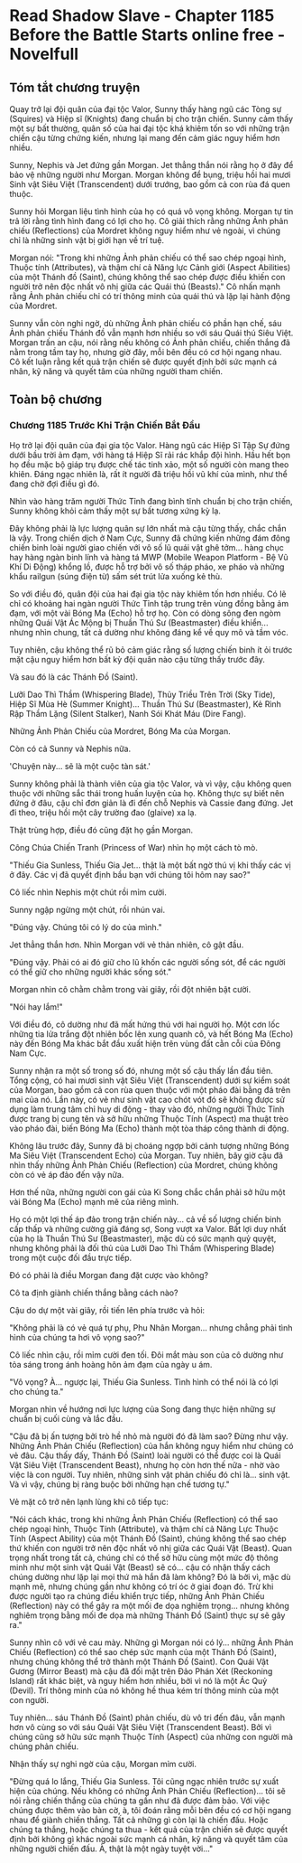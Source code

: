 # Read Shadow Slave - Chapter 1185 Before the Battle Starts online free - Novelfull

## Tóm tắt chương truyện

Quay trở lại đội quân của đại tộc Valor, Sunny thấy hàng ngũ các Tòng sự (Squires) và Hiệp sĩ (Knights) đang chuẩn bị cho trận chiến. Sunny cảm thấy một sự bất thường, quân số của hai đại tộc khá khiêm tốn so với những trận chiến cậu từng chứng kiến, nhưng lại mang đến cảm giác nguy hiểm hơn nhiều.

Sunny, Nephis và Jet đứng gần Morgan. Jet thẳng thắn nói rằng họ ở đây để bảo vệ những người như Morgan. Morgan không để bụng, triệu hồi hai mươi Sinh vật Siêu Việt (Transcendent) dưới trướng, bao gồm cả con rùa đá quen thuộc.

Sunny hỏi Morgan liệu tình hình của họ có quá vô vọng không. Morgan tự tin trả lời rằng tình hình đang có lợi cho họ. Cô giải thích rằng những Ảnh phản chiếu (Reflections) của Mordret không nguy hiểm như vẻ ngoài, vì chúng chỉ là những sinh vật bị giới hạn về trí tuệ.

Morgan nói: "Trong khi những Ảnh phản chiếu có thể sao chép ngoại hình, Thuộc tính (Attributes), và thậm chí cả Năng lực Cảnh giới (Aspect Abilities) của một Thánh đồ (Saint), chúng không thể sao chép được điều khiến con người trở nên độc nhất vô nhị giữa các Quái thú (Beasts)." Cô nhấn mạnh rằng Ảnh phản chiếu chỉ có trí thông minh của quái thú và lặp lại hành động của Mordret.

Sunny vẫn còn nghi ngờ, dù những Ảnh phản chiếu có phần hạn chế, sáu Ảnh phản chiếu Thánh đồ vẫn mạnh hơn nhiều so với sáu Quái thú Siêu Việt. Morgan trấn an cậu, nói rằng nếu không có Ảnh phản chiếu, chiến thắng đã nằm trong tầm tay họ, nhưng giờ đây, mỗi bên đều có cơ hội ngang nhau. Cô kết luận rằng kết quả trận chiến sẽ được quyết định bởi sức mạnh cá nhân, kỹ năng và quyết tâm của những người tham chiến.

## Toàn bộ chương

### Chương 1185 Trước Khi Trận Chiến Bắt Đầu

Họ trở lại đội quân của đại gia tộc Valor. Hàng ngũ các Hiệp Sĩ Tập Sự đứng dưới bầu trời ảm đạm, với hàng tá Hiệp Sĩ rải rác khắp đội hình. Hầu hết bọn họ đều mặc bộ giáp trụ được chế tác tinh xảo, một số người còn mang theo khiên. Đáng ngạc nhiên là, rất ít người đã triệu hồi vũ khí của mình, như thể đang chờ đợi điều gì đó.

Nhìn vào hàng trăm người Thức Tỉnh đang bình tĩnh chuẩn bị cho trận chiến, Sunny không khỏi cảm thấy một sự bất tương xứng kỳ lạ.

Đây không phải là lực lượng quân sự lớn nhất mà cậu từng thấy, chắc chắn là vậy. Trong chiến dịch ở Nam Cực, Sunny đã chứng kiến những đám đông chiến binh loài người giao chiến với vô số lũ quái vật ghê tởm... hàng chục hay hàng ngàn binh lính và hàng tá MWP (Mobile Weapon Platform - Bệ Vũ Khí Di Động) khổng lồ, được hỗ trợ bởi vô số tháp pháo, xe pháo và những khẩu railgun (súng điện từ) sấm sét trút lửa xuống kẻ thù.

So với điều đó, quân đội của hai đại gia tộc này khiêm tốn hơn nhiều. Có lẽ chỉ có khoảng hai ngàn người Thức Tỉnh tập trung trên vùng đồng bằng ảm đạm, với một vài Bóng Ma (Echo) hỗ trợ họ. Còn có dòng sông đen ngòm những Quái Vật Ác Mộng bị Thuần Thú Sư (Beastmaster) điều khiển... nhưng nhìn chung, tất cả dường như không đáng kể về quy mô và tầm vóc.

Tuy nhiên, cậu không thể rũ bỏ cảm giác rằng số lượng chiến binh ít ỏi trước mặt cậu nguy hiểm hơn bất kỳ đội quân nào cậu từng thấy trước đây.

Và sau đó là các Thánh Đồ (Saint).

Lưỡi Dao Thì Thầm (Whispering Blade), Thủy Triều Trên Trời (Sky Tide), Hiệp Sĩ Mùa Hè (Summer Knight)... Thuần Thú Sư (Beastmaster), Kẻ Rình Rập Thầm Lặng (Silent Stalker), Nanh Sói Khát Máu (Dire Fang).

Những Ảnh Phản Chiếu của Mordret, Bóng Ma của Morgan.

Còn có cả Sunny và Nephis nữa.

'Chuyện này... sẽ là một cuộc tàn sát.'

Sunny không phải là thành viên của gia tộc Valor, và vì vậy, cậu không quen thuộc với những sắc thái trong huấn luyện của họ. Không thực sự biết nên đứng ở đâu, cậu chỉ đơn giản là đi đến chỗ Nephis và Cassie đang đứng. Jet đi theo, triệu hồi một cây trường đao (glaive) xa lạ.

Thật trùng hợp, điều đó cũng đặt họ gần Morgan.

Công Chúa Chiến Tranh (Princess of War) nhìn họ một cách tò mò.

"Thiếu Gia Sunless, Thiếu Gia Jet... thật là một bất ngờ thú vị khi thấy các vị ở đây. Các vị đã quyết định bầu bạn với chúng tôi hôm nay sao?"

Cô liếc nhìn Nephis một chút rồi mỉm cười.

Sunny ngập ngừng một chút, rồi nhún vai.

"Đúng vậy. Chúng tôi có lý do của mình."

Jet thẳng thắn hơn. Nhìn Morgan với vẻ thản nhiên, cô gật đầu.

"Đúng vậy. Phải có ai đó giữ cho lũ khốn các người sống sót, để các người có thể giữ cho những người khác sống sót."

Morgan nhìn cô chằm chằm trong vài giây, rồi đột nhiên bật cười.

"Nói hay lắm!"

Với điều đó, cô dường như đã mất hứng thú với hai người họ. Một cơn lốc những tia lửa trắng đột nhiên bốc lên xung quanh cô, và hết Bóng Ma (Echo) này đến Bóng Ma khác bắt đầu xuất hiện trên vùng đất cằn cỗi của Đông Nam Cực.

Sunny nhận ra một số trong số đó, nhưng một số cậu thấy lần đầu tiên. Tổng cộng, có hai mươi sinh vật Siêu Việt (Transcendent) dưới sự kiểm soát của Morgan, bao gồm cả con rùa quen thuộc với một pháo đài bằng đá trên mai của nó. Lần này, có vẻ như sinh vật cao chót vót đó sẽ không được sử dụng làm trung tâm chỉ huy di động - thay vào đó, những người Thức Tỉnh được trang bị cung tên và sở hữu những Thuộc Tính (Aspect) ma thuật trèo vào pháo đài, biến Bóng Ma (Echo) thành một tòa tháp công thành di động.

Không lâu trước đây, Sunny đã bị choáng ngợp bởi cảnh tượng những Bóng Ma Siêu Việt (Transcendent Echo) của Morgan. Tuy nhiên, bây giờ cậu đã nhìn thấy những Ảnh Phản Chiếu (Reflection) của Mordret, chúng không còn có vẻ áp đảo đến vậy nữa.

Hơn thế nữa, những người con gái của Ki Song chắc chắn phải sở hữu một vài Bóng Ma (Echo) mạnh mẽ của riêng mình.

Họ có một lợi thế áp đảo trong trận chiến này... cả về số lượng chiến binh cấp thấp và những cường giả đáng sợ, Song vượt xa Valor. Bất lợi duy nhất của họ là Thuần Thú Sư (Beastmaster), mặc dù có sức mạnh quỷ quyệt, nhưng không phải là đối thủ của Lưỡi Dao Thì Thầm (Whispering Blade) trong một cuộc đối đầu trực tiếp.

Đó có phải là điều Morgan đang đặt cược vào không?

Cô ta định giành chiến thắng bằng cách nào?

Cậu do dự một vài giây, rồi tiến lên phía trước và hỏi:

"Không phải là có vẻ quá tự phụ, Phu Nhân Morgan... nhưng chẳng phải tình hình của chúng ta hơi vô vọng sao?"

Cô liếc nhìn cậu, rồi mỉm cười đen tối. Đôi mắt màu son của cô dường như tỏa sáng trong ánh hoàng hôn ảm đạm của ngày u ám.

"Vô vọng? À... ngược lại, Thiếu Gia Sunless. Tình hình có thể nói là có lợi cho chúng ta."

Morgan nhìn về hướng nơi lực lượng của Song đang thực hiện những sự chuẩn bị cuối cùng và lắc đầu.

"Cậu đã bị ấn tượng bởi trò hề nhỏ mà người đó đã làm sao? Đừng như vậy. Những Ảnh Phản Chiếu (Reflection) của hắn không nguy hiểm như chúng có vẻ đâu. Cậu thấy đấy, Thánh Đồ (Saint) loài người có thể được coi là Quái Vật Siêu Việt (Transcendent Beast), nhưng họ còn hơn thế nữa - nhờ vào việc là con người. Tuy nhiên, những sinh vật phản chiếu đó chỉ là... sinh vật. Và vì vậy, chúng bị ràng buộc bởi những hạn chế tương tự."

Vẻ mặt cô trở nên lạnh lùng khi cô tiếp tục:

"Nói cách khác, trong khi những Ảnh Phản Chiếu (Reflection) có thể sao chép ngoại hình, Thuộc Tính (Attribute), và thậm chí cả Năng Lực Thuộc Tính (Aspect Ability) của một Thánh Đồ (Saint), chúng không thể sao chép thứ khiến con người trở nên độc nhất vô nhị giữa các Quái Vật (Beast). Quan trọng nhất trong tất cả, chúng chỉ có thể sở hữu cùng một mức độ thông minh như một sinh vật Quái Vật (Beast) sẽ có... cậu có nhận thấy cách chúng dường như lặp lại mọi thứ mà hắn đã làm không? Đó là bởi vì, mặc dù mạnh mẽ, nhưng chúng gần như không có trí óc ở giai đoạn đó. Trừ khi được người tạo ra chúng điều khiển trực tiếp, những Ảnh Phản Chiếu (Reflection) này có thể gây ra một mối đe dọa nghiêm trọng... nhưng không nghiêm trọng bằng mối đe dọa mà những Thánh Đồ (Saint) thực sự sẽ gây ra."

Sunny nhìn cô với vẻ cau mày. Những gì Morgan nói có lý... những Ảnh Phản Chiếu (Reflection) có thể sao chép sức mạnh của một Thánh Đồ (Saint), nhưng chúng không thể trở thành một Thánh Đồ (Saint). Con Quái Vật Gương (Mirror Beast) mà cậu đã đối mặt trên Đảo Phán Xét (Reckoning Island) rất khác biệt, và nguy hiểm hơn nhiều, bởi vì nó là một Ác Quỷ (Devil). Trí thông minh của nó không hề thua kém trí thông minh của một con người.

Tuy nhiên... sáu Thánh Đồ (Saint) phản chiếu, dù vô tri đến đâu, vẫn mạnh hơn vô cùng so với sáu Quái Vật Siêu Việt (Transcendent Beast). Bởi vì chúng cũng sở hữu sức mạnh Thuộc Tính (Aspect) của những con người mà chúng phản chiếu.

Nhận thấy sự nghi ngờ của cậu, Morgan mỉm cười.

"Đừng quá lo lắng, Thiếu Gia Sunless. Tôi cũng ngạc nhiên trước sự xuất hiện của chúng. Nếu không có những Ảnh Phản Chiếu (Reflection)... tôi sẽ nói rằng chiến thắng của chúng ta gần như đã được đảm bảo. Với việc chúng được thêm vào bàn cờ, à, tôi đoán rằng mỗi bên đều có cơ hội ngang nhau để giành chiến thắng. Tất cả những gì còn lại là chiến đấu. Hoặc chúng ta thắng, hoặc chúng ta thua - kết quả của trận chiến sẽ được quyết định bởi không gì khác ngoài sức mạnh cá nhân, kỹ năng và quyết tâm của những người chiến đấu. À, thật là một ngày tuyệt vời..."